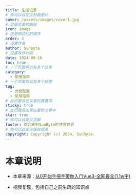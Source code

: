 ```yaml
---
title: 生活记录
# 你可以自定义封面图片
cover: /assets/images/cover1.jpg
# 这是页面的图标
icon: image
# 这是侧边栏的顺序
order: 3
# 设置作者
author: SunByte
# 设置写作时间
date: 2024-09-16
toc: true
# 一个页面可以有多个分类
category:
  - 使用指南
# 一个页面可以有多个标签
tag:
  - 页面配置
  - 使用指南
# 此页面会在文章列表置顶
sticky: true
# 此页面会出现在星标文章中
star: true
# 你可以自定义页脚
footer: 欢迎来到SunByte的博客世界
# 你可以自定义版权信息
copyright: Copyright (c) 2024, SunByte.
---
```


<Catalog />

# 本章说明

- 本章来源：[从0开始手把手带你入门Vue3-全网最全(1.1w字)](https://blog.csdn.net/qq_43655374/article/details/122324620)

- 视频复现，包括自己之前生疏的知识点
